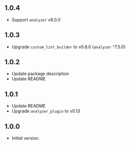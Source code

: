 ## 1.0.4
- Support `analyzer` v8.0.0

## 1.0.3
- Upgrade `custom_lint_builder` to v0.8.0 (`analyzer` ^7.5.0)

## 1.0.2
- Update package description
- Update README

## 1.0.1
- Update README
- Upgrade `analyzer_plugin` to v0.13

## 1.0.0
- Initial version.
